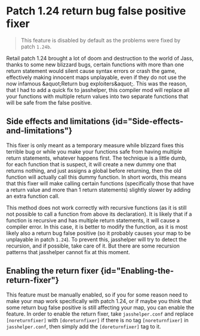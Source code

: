 # Patch 1.24 return bug false positive fixer

> This feature is disabled by default as the problems were fixed by patch `1.24b`.

Retail patch 1.24 brought a lot of doom and destruction to the world of Jass, thanks to some new blizzard bugs, certain
functions with more than one return statement would silent cause syntax errors or crash the game, effectively making
innocent maps unplayable, even if they do not use the now infamous &aquot;Return bug exploiters&aquot;. This was the
reason, that I had to add a quick fix to jasshelper, this compiler mod will replace all your functions with multiple
return values into two separate functions that will be safe from the false positive.

## Side effects and limitations {id="Side-effects-and-limitations"}

This fixer is only meant as a temporary measure while blizzard fixes this terrible bug or while you make your functions
safe from having multiple return statements, whatever happens first. The technique is a little dumb, for each function
that is suspect, it will create a new dummy one that returns nothing, and just assigns a global before returning, then
the old function will actually call this dummy function. In short words, this means that this fixer will make calling
certain functions (specifically those that have a return value and more than 1 return statements) slightly slower by
adding an extra function call.

This method does not work correctly with recursive functions (as it is still not possible to call a function from above
its declaration). It is likely that if a function is recursive and has multiple return statements, it will cause a
compiler error. In this case, it is better to modify the function, as it is most likely also a return bug false
positive (so it probably causes your map to be unplayable in patch `1.24`). To prevent this, jasshelper will try to
detect
the recursion, and if possible, take care of it. But there are some recursion patterns that jasshelper cannot fix at
this moment.

## Enabling the return fixer {id="Enabling-the-return-fixer"}

This feature must be manually enabled, so if you for some reason need to make your map work specifically with patch
1.24, or if maybe you think that some return bug false positive is still affecting your map, you can enable the feature.
In order to enable the return fixer, take `jasshelper.conf` and replace `[noreturnfixer]` with `[doreturnfixer]` if
there is
no tag `[noreturnfixer]` in `jasshelper.conf`, then simply add the `[doreturnfixer]` tag to it.
